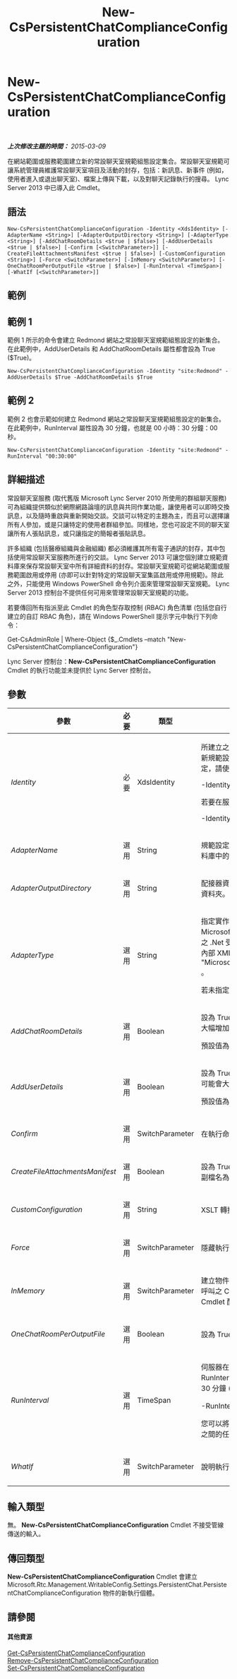 ﻿---
title: New-CsPersistentChatComplianceConfiguration
TOCTitle: New-CsPersistentChatComplianceConfiguration
ms:assetid: a61b76a9-0e2b-4f64-b2fa-cddadc15451c
ms:mtpsurl: https://technet.microsoft.com/zh-tw/library/JJ205163(v=OCS.15)
ms:contentKeyID: 49291905
ms.date: 08/24/2015
mtps_version: v=OCS.15
ms.translationtype: HT
---

# New-CsPersistentChatComplianceConfiguration

 

_**上次修改主題的時間：** 2015-03-09_

在網站範圍或服務範圍建立新的常設聊天室規範組態設定集合。常設聊天室規範可讓系統管理員維護常設聊天室項目及活動的封存，包括：新訊息、新事件 (例如，使用者進入或退出聊天室)、檔案上傳與下載，以及對聊天記錄執行的搜尋。 Lync Server 2013 中已導入此 Cmdlet。

## 語法

    New-CsPersistentChatComplianceConfiguration -Identity <XdsIdentity> [-AdapterName <String>] [-AdapterOutputDirectory <String>] [-AdapterType <String>] [-AddChatRoomDetails <$true | $false>] [-AddUserDetails <$true | $false>] [-Confirm [<SwitchParameter>]] [-CreateFileAttachmentsManifest <$true | $false>] [-CustomConfiguration <String>] [-Force <SwitchParameter>] [-InMemory <SwitchParameter>] [-OneChatRoomPerOutputFile <$true | $false>] [-RunInterval <TimeSpan>] [-WhatIf [<SwitchParameter>]]

## 範例

## 範例 1

範例 1 所示的命令會建立 Redmond 網站之常設聊天室規範組態設定的新集合。在此範例中，AddUserDetails 和 AddChatRoomDetails 屬性都會設為 True ($True)。

    New-CsPersistentChatComplianceConfiguration -Identity "site:Redmond" -AddUserDetails $True -AddChatRoomDetails $True

## 範例 2

範例 2 也會示範如何建立 Redmond 網站之常設聊天室規範組態設定的新集合。在此範例中，RunInterval 屬性設為 30 分鐘，也就是 00 小時：30 分鐘：00 秒。

    New-CsPersistentChatComplianceConfiguration -Identity "site:Redmond" -RunInterval "00:30:00"

## 詳細描述

常設聊天室服務 (取代舊版 Microsoft Lync Server 2010 所使用的群組聊天服務) 可為組織提供類似於網際網路論壇的訊息與共同作業功能，讓使用者可以即時交換訊息，以及隨時重啟與重新開始交談。交談可以特定的主題為主，而且可以選擇讓所有人參加，或是只讓特定的使用者群組參加。同樣地，您也可設定不同的聊天室讓所有人張貼訊息，或只讓指定的簡報者張貼訊息。

許多組織 (包括醫療組織與金融組織) 都必須維護其所有電子通訊的封存，其中包括使用常設聊天室服務所進行的交談。 Lync Server 2013 可讓您個別建立規範資料庫來保存常設聊天室中所有詳細資料的封存。常設聊天室規範可從網站範圍或服務範圍啟用或停用 (亦即可以針對特定的常設聊天室集區啟用或停用規範)。除此之外，只能使用 Windows PowerShell 命令列介面來管理常設聊天室規範。 Lync Server 2013 控制台不提供任何可用來管理常設聊天室規範的功能。

若要傳回所有指派至此 Cmdlet 的角色型存取控制 (RBAC) 角色清單 (包括您自行建立的自訂 RBAC 角色)，請在 Windows PowerShell 提示字元中執行下列命令：

Get-CsAdminRole | Where-Object {$\_.Cmdlets –match "New-CsPersistentChatComplianceConfiguration"}

Lync Server 控制台：**New-CsPersistentChatComplianceConfiguration** Cmdlet 的執行功能並未提供於 Lync Server 控制台。

## 參數


<table>
<colgroup>
<col style="width: 25%" />
<col style="width: 25%" />
<col style="width: 25%" />
<col style="width: 25%" />
</colgroup>
<thead>
<tr class="header">
<th>參數</th>
<th>必要</th>
<th>類型</th>
<th>說明</th>
</tr>
</thead>
<tbody>
<tr class="odd">
<td><p><em>Identity</em></p></td>
<td><p>必要</p></td>
<td><p>XdsIdentity</p></td>
<td><p>所建立之新常設聊天室規範設定的唯一識別碼。可在網站範圍或服務範圍建立新規範設定 (僅限 Persistent Chat Server 服務)。若要在網站範圍建立新的設定，請使用類似下列的語法：</p>
<p>-Identity &quot;site:Redmond&quot;</p>
<p>若要在服務範圍建立新的設定，請使用類似下列的語法：</p>
<p>-Identity &quot;service:PersistentChatServer:atl-gc-001.litwareinc.com&quot;</p></td>
</tr>
<tr class="even">
<td><p><em>AdapterName</em></p></td>
<td><p>選用</p></td>
<td><p>String</p></td>
<td><p>規範設定所使用的常設聊天室配接器名稱。配接器是第三方產品，可將規範資料庫中的資料轉換為特定格式。</p></td>
</tr>
<tr class="odd">
<td><p><em>AdapterOutputDirectory</em></p></td>
<td><p>選用</p></td>
<td><p>String</p></td>
<td><p>配接器資料儲存所在之資料夾的完整路徑。您必須針對每個配接器使用不同的資料夾。</p></td>
</tr>
<tr class="even">
<td><p><em>AdapterType</em></p></td>
<td><p>選用</p></td>
<td><p>String</p></td>
<td><p>指定實作 Microsoft.Rtc.Internal.Chat.Server.Compliance.IComplianceAdapter 介面之 .Net 受管理類型的完整格式名稱。此配接器是由協力廠商提供，或可設為內部 XML 配接器 &quot;Microsoft.Rtc.Internal.Chat.Server.Compliance.XmlAdapter,compliance&quot; 。</p>
<p>若未指定配接器類型，常設聊天室將不會儲存規範資料。</p></td>
</tr>
<tr class="odd">
<td><p><em>AddChatRoomDetails</em></p></td>
<td><p>選用</p></td>
<td><p>Boolean</p></td>
<td><p>設為 True 時，會為配接器提供關於每個聊天室的其他詳細資訊。這樣可能會大幅增加規範資料的大小。</p>
<p>預設值為 False。</p></td>
</tr>
<tr class="even">
<td><p><em>AddUserDetails</em></p></td>
<td><p>選用</p></td>
<td><p>Boolean</p></td>
<td><p>設為 True 時，會為配接器提供關於每個聊天室使用者的其他詳細資訊。這樣可能會大幅增加規範資料的大小。</p>
<p>預設值為 False。</p></td>
</tr>
<tr class="odd">
<td><p><em>Confirm</em></p></td>
<td><p>選用</p></td>
<td><p>SwitchParameter</p></td>
<td><p>在執行命令前先提示確認。</p></td>
</tr>
<tr class="even">
<td><p><em>CreateFileAttachmentsManifest</em></p></td>
<td><p>選用</p></td>
<td><p>Boolean</p></td>
<td><p>設為 True 時，會建立其他輸出檔案以追蹤聊天室內的檔案傳輸。這些檔案的副檔名為 .ATTACH，並置於 AdapterOutputDirectory 所指定的位置。</p></td>
</tr>
<tr class="odd">
<td><p><em>CustomConfiguration</em></p></td>
<td><p>選用</p></td>
<td><p>String</p></td>
<td><p>XSLT 轉換指令碼，可讓常設聊天室以您設計的自訂格式來儲存規範資料。</p></td>
</tr>
<tr class="even">
<td><p><em>Force</em></p></td>
<td><p>選用</p></td>
<td><p>SwitchParameter</p></td>
<td><p>隱藏執行命令時可能發生的非嚴重錯誤訊息。</p></td>
</tr>
<tr class="odd">
<td><p><em>InMemory</em></p></td>
<td><p>選用</p></td>
<td><p>SwitchParameter</p></td>
<td><p>建立物件參照但不實際將該物件認可為永久變更。如果您會將這個利用此參數呼叫之 Cmdlet 的輸出指派給變數，可以變更物件參照的屬性，然後呼叫與此 Cmdlet 配對的 Set- Cmdlet，認可這些變更。</p></td>
</tr>
<tr class="even">
<td><p><em>OneChatRoomPerOutputFile</em></p></td>
<td><p>選用</p></td>
<td><p>Boolean</p></td>
<td><p>設為 True 時，會針對每個聊天室建立不同的報告。預設值為 False。</p></td>
</tr>
<tr class="odd">
<td><p><em>RunInterval</em></p></td>
<td><p>選用</p></td>
<td><p>TimeSpan</p></td>
<td><p>伺服器在產生下一個輸出檔案之前所等候的時間。您必須以下列格式指定 RunInterval：天數.小時數:分鐘數:秒數。例如，若要將 RunInterval 指定為 30 分鐘 (預設值)，請使用下列語法：</p>
<p>-RunInterval 上午 12:30:00</p>
<p>您可以將 RunInterval 設為 1 分鐘 (00:01.00) 到 30 天 (30.00:00:00) (含) 之間的任何值。預設值為 15 分鐘 (00:15:00)。</p></td>
</tr>
<tr class="even">
<td><p><em>WhatIf</em></p></td>
<td><p>選用</p></td>
<td><p>SwitchParameter</p></td>
<td><p>說明執行命令時若不實際執行命令的後果。</p></td>
</tr>
</tbody>
</table>


## 輸入類型

無。 **New-CsPersistentChatComplianceConfiguration** Cmdlet 不接受管線傳送的輸入。

## 傳回類型

**New-CsPersistentChatComplianceConfiguration** Cmdlet 會建立 Microsoft.Rtc.Management.WritableConfig.Settings.PersistentChat.PersistentChatComplianceConfiguration 物件的新執行個體。

## 請參閱

#### 其他資源

[Get-CsPersistentChatComplianceConfiguration](get-cspersistentchatcomplianceconfiguration.md)  
[Remove-CsPersistentChatComplianceConfiguration](remove-cspersistentchatcomplianceconfiguration.md)  
[Set-CsPersistentChatComplianceConfiguration](set-cspersistentchatcomplianceconfiguration.md)

